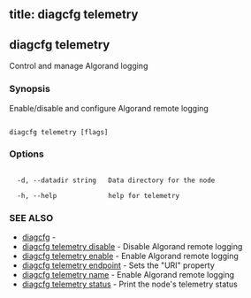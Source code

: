 title: diagcfg telemetry
---
## diagcfg telemetry



Control and manage Algorand logging



### Synopsis



Enable/disable and configure Algorand remote logging



```

diagcfg telemetry [flags]

```



### Options



```

  -d, --datadir string   Data directory for the node

  -h, --help             help for telemetry

```



### SEE ALSO



* [diagcfg](../../../diagcfg/diagcfg/)	 - 
* [diagcfg telemetry disable](../disable/)	 - Disable Algorand remote logging
* [diagcfg telemetry enable](../enable/)	 - Enable Algorand remote logging
* [diagcfg telemetry endpoint](../endpoint/)	 - Sets the "URI" property
* [diagcfg telemetry name](../name/)	 - Enable Algorand remote logging
* [diagcfg telemetry status](../status/)	 - Print the node's telemetry status



